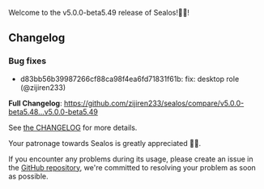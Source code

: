 Welcome to the v5.0.0-beta5.49 release of Sealos!🎉🎉!



## Changelog
### Bug fixes
* d83bb56b39987266cf88ca98f4ea6fd71831f61b: fix: desktop role (@zijiren233)

**Full Changelog**: https://github.com/zijiren233/sealos/compare/v5.0.0-beta5.48...v5.0.0-beta5.49

See [the CHANGELOG](https://github.com/zijiren233/sealos/blob/main/CHANGELOG/CHANGELOG.md) for more details.

Your patronage towards Sealos is greatly appreciated 🎉🎉.

If you encounter any problems during its usage, please create an issue in the [GitHub repository](https://github.com/zijiren233/sealos), we're committed to resolving your problem as soon as possible.

